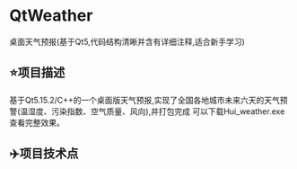 # QtWeather
桌面天气预报(基于Qt5,代码结构清晰并含有详细注释,适合新手学习)

## :star:项目描述
基于Qt5.15.2/C++的一个桌面版天气预报,实现了全国各地城市未来六天的天气预警(温湿度、污染指数、空气质量、风向),并打包完成 可以下载Hui_weather.exe查看完整效果。

## :airplane:项目技术点
